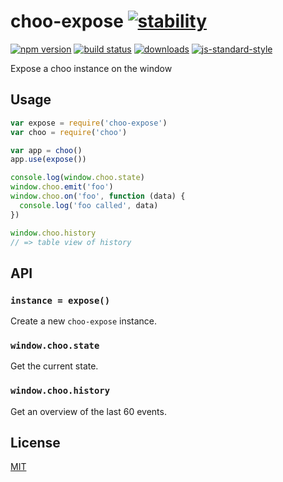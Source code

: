 # choo-expose [![stability][0]][1]
[![npm version][2]][3] [![build status][4]][5]
[![downloads][8]][9] [![js-standard-style][10]][11]

Expose a choo instance on the window

## Usage
```js
var expose = require('choo-expose')
var choo = require('choo')

var app = choo()
app.use(expose())

console.log(window.choo.state)
window.choo.emit('foo')
window.choo.on('foo', function (data) {
  console.log('foo called', data)
})

window.choo.history
// => table view of history
```

## API
### `instance = expose()`
Create a new `choo-expose` instance.

### `window.choo.state`
Get the current state.

### `window.choo.history`
Get an overview of the last 60 events.

## License
[MIT](https://tldrlegal.com/license/mit-license)

[0]: https://img.shields.io/badge/stability-experimental-orange.svg?style=flat-square
[1]: https://nodejs.org/api/documentation.html#documentation_stability_index
[2]: https://img.shields.io/npm/v/choo-expose.svg?style=flat-square
[3]: https://npmjs.org/package/choo-expose
[4]: https://img.shields.io/travis/yoshuawuyts/choo-expose/master.svg?style=flat-square
[5]: https://travis-ci.org/yoshuawuyts/choo-expose
[6]: https://img.shields.io/codecov/c/github/yoshuawuyts/choo-expose/master.svg?style=flat-square
[7]: https://codecov.io/github/yoshuawuyts/choo-expose
[8]: http://img.shields.io/npm/dm/choo-expose.svg?style=flat-square
[9]: https://npmjs.org/package/choo-expose
[10]: https://img.shields.io/badge/code%20style-standard-brightgreen.svg?style=flat-square
[11]: https://github.com/feross/standard
